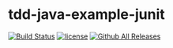 # tdd-java-example-junit

[![Build Status](https://travis-ci.org/cmrigney/tdd-java-example-junit.svg?branch=master)](https://travis-ci.org/cmrigney/tdd-java-example-junit)
[![license](https://img.shields.io/github/license/cmrigney/tdd-java-example-junit.svg)](https://github.com/cmrigney/tdd-java-example-junit/blob/master/LICENSE)
[![Github All Releases](https://img.shields.io/github/downloads/cmrigney/tdd-java-example-junit/total.svg)]()
